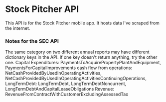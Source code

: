 # Stock Pitcher API

This API is for the Stock Pitcher mobile app. It hosts data I've scraped from the internet.

### Notes for the SEC API
The same category on two different annual reports may have different dictionary keys in the API. 
If one key doesn't return anything, try the other one.
Capital Expenditures: PaymentsToAcquirePropertyPlantAndEquipment, PaymentsForCapitalImprovements
cash flow from operations: NetCashProvidedByUsedInOperatingActivities, NetCashProvidedByUsedInOperatingActivitiesContinuingOperations, 
LongTermDebt: LongTermDebt, LongTermDebtNoncurrent, LongTermDebtAndCapitalLeaseObligations
Revenue: RevenueFromContractWithCustomerExcludingAssessedTax
